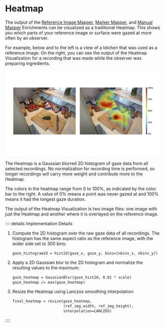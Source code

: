 # Heatmap

The output of the [Reference Image Mapper](/pupil-cloud/enrichments/reference-image-mapper/), [Marker Mapper](/pupil-cloud/enrichments/marker-mapper/), and [Manual Mapper](/pupil-cloud/enrichments/manual-mapper/) Enrichments can be visualized as a traditional Heatmap. This shows you which parts of your reference image or surface were gazed at more often by an observer.

For example, below and to the left is a view of a kitchen that was used as a reference image. On the right, you can see the output of the Heatmap Visualization for a recording that was made while the observer was preparing ingredients.

![An example of a heatmap from Pupil Cloud. On the left is a photo of a kitchen countertop. On the right is the same photo with a gaze heatmap overlayed.](heatmap_example.png)

The Heatmap is a Gaussian blurred 2D histogram of gaze data from all selected recordings. No normalization for recording time is performed, so longer recordings will carry more weight and contribute more to the Heatmap.

The colors in the heatmap range from 0 to 100%, as indicated by the color bar to the right. A value of 0% means a point was never gazed at and 100% means it had the longest gaze duration.

The output of the Heatmap Visualization is two image files: one image with just the Heatmap and another where it is overlayed on the reference image.

:::: details Implementation Details

1. Compute the 2D histogram over the raw gaze data of all recordings. The histogram has the same aspect ratio as the reference image, with the wider side set to 300 bins:
    
    ```
    gaze_histogram2d = hist2d(gaze_x, gaze_y, bins=[nbins_x, nbins_y])
    ```
    
2. Apply a 2D Gaussian blur to the 2D histogram and normalize the resulting values to the maximum:
    
    ```
    gaze_heatmap = GaussianBlur(gaze_hist2d, 0.01 * scale)
    gaze_heatmap /= max(gaze_heatmap)
    ```
    
3. Resize the Heatmap using Lanczos smoothing interpolation:
    
    ```
    final_heatmap = resize(gaze_heatmap,
                           (ref_img_width, ref_img_height),
                           interpolation=LANCZOS)
    ```

::::